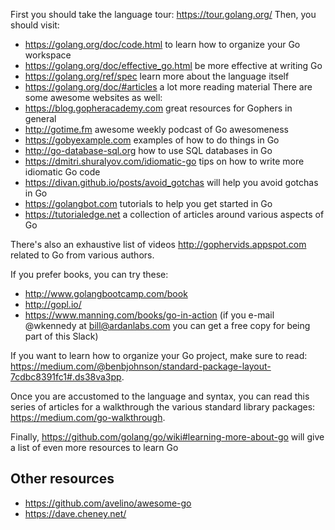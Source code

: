 First you should take the language tour: https://tour.golang.org/
Then, you should visit:
- https://golang.org/doc/code.html to learn how to organize your Go workspace
- https://golang.org/doc/effective_go.html be more effective at writing Go
- https://golang.org/ref/spec learn more about the language itself
- https://golang.org/doc/#articles a lot more reading material
There are some awesome websites as well:
- https://blog.gopheracademy.com great resources for Gophers in general
- http://gotime.fm awesome weekly podcast of Go awesomeness
- https://gobyexample.com examples of how to do things in Go
- http://go-database-sql.org how to use SQL databases in Go
- https://dmitri.shuralyov.com/idiomatic-go tips on how to write more idiomatic Go code
- https://divan.github.io/posts/avoid_gotchas will help you avoid gotchas in Go
- https://golangbot.com tutorials to help you get started in Go
- https://tutorialedge.net a collection of articles around various aspects of Go

There's also an exhaustive list of videos http://gophervids.appspot.com related to Go from various authors.

If you prefer books, you can try these:
- http://www.golangbootcamp.com/book
- http://gopl.io/
- https://www.manning.com/books/go-in-action (if you e-mail @wkennedy at bill@ardanlabs.com you can get a free copy for being part of this Slack)

If you want to learn how to organize your Go project, make sure to read: https://medium.com/@benbjohnson/standard-package-layout-7cdbc8391fc1#.ds38va3pp.

Once you are accustomed to the language and syntax, you can read this series of articles for a walkthrough the various standard library packages: https://medium.com/go-walkthrough.

Finally, https://github.com/golang/go/wiki#learning-more-about-go will give a list of even more resources to learn Go

## Other resources
- https://github.com/avelino/awesome-go
- https://dave.cheney.net/
